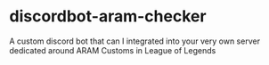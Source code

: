 # discordbot-aram-checker
A custom discord bot that can I integrated into your very own server dedicated around ARAM Customs in League of Legends

